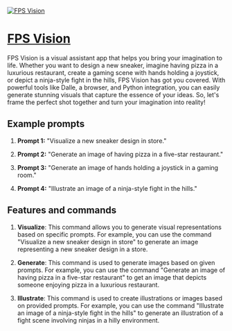 [![FPS Vision](https://files.oaiusercontent.com/file-h9nMtdwQEWeb32Qn4VQzgxjB?se=2123-10-17T02%3A54%3A51Z&sp=r&sv=2021-08-06&sr=b&rscc=max-age%3D31536000%2C%20immutable&rscd=attachment%3B%20filename%3D61dacc83-3c7e-4dc9-844d-d0295d5f0a5a.png&sig=fAYNM6aJ17cd/COreBWwOl3/2/6qDVBjBdY/i3QaLbo%3D)](https://chat.openai.com/g/g-FctR5P5Hg-fps-vision)

# [FPS Vision](https://chat.openai.com/g/g-FctR5P5Hg-fps-vision)

FPS Vision is a visual assistant app that helps you bring your imagination to life. Whether you want to design a new sneaker, imagine having pizza in a luxurious restaurant, create a gaming scene with hands holding a joystick, or depict a ninja-style fight in the hills, FPS Vision has got you covered. With powerful tools like Dalle, a browser, and Python integration, you can easily generate stunning visuals that capture the essence of your ideas. So, let's frame the perfect shot together and turn your imagination into reality!

## Example prompts

1. **Prompt 1:** "Visualize a new sneaker design in store."

2. **Prompt 2:** "Generate an image of having pizza in a five-star restaurant."

3. **Prompt 3:** "Generate an image of hands holding a joystick in a gaming room."

4. **Prompt 4:** "Illustrate an image of a ninja-style fight in the hills."

## Features and commands

1. **Visualize**: This command allows you to generate visual representations based on specific prompts. For example, you can use the command "Visualize a new sneaker design in store" to generate an image representing a new sneaker design in a store.

2. **Generate**: This command is used to generate images based on given prompts. For example, you can use the command "Generate an image of having pizza in a five-star restaurant" to get an image that depicts someone enjoying pizza in a luxurious restaurant.

3. **Illustrate**: This command is used to create illustrations or images based on provided prompts. For example, you can use the command "Illustrate an image of a ninja-style fight in the hills" to generate an illustration of a fight scene involving ninjas in a hilly environment.